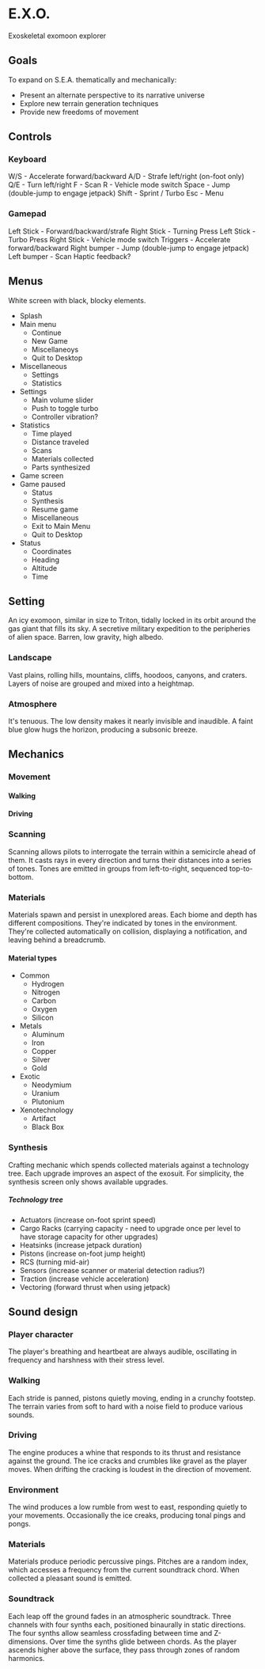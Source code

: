 # E.X.O.
Exoskeletal exomoon explorer

## Goals
To expand on S.E.A. thematically and mechanically:
- Present an alternate perspective to its narrative universe
- Explore new terrain generation techniques
- Provide new freedoms of movement

## Controls
### Keyboard
W/S - Accelerate forward/backward
A/D - Strafe left/right (on-foot only)
Q/E - Turn left/right
F - Scan
R - Vehicle mode switch
Space - Jump (double-jump to engage jetpack)
Shift - Sprint / Turbo
Esc - Menu

### Gamepad
Left Stick - Forward/backward/strafe
Right Stick - Turning
Press Left Stick - Turbo
Press Right Stick - Vehicle mode switch
Triggers - Accelerate forward/backward
Right bumper - Jump (double-jump to engage jetpack)
Left bumper - Scan
Haptic feedback?

## Menus
White screen with black, blocky elements.

- Splash
- Main menu
  - Continue
  - New Game
  - Miscellaneoys
  - Quit to Desktop
- Miscellaneous
  - Settings
  - Statistics
- Settings
  - Main volume slider
  - Push to toggle turbo
  - Controller vibration?
- Statistics
  - Time played
  - Distance traveled
  - Scans
  - Materials collected
  - Parts synthesized
- Game screen
- Game paused
  - Status
  - Synthesis
  - Resume game
  - Miscellaneous
  - Exit to Main Menu
  - Quit to Desktop
- Status
  - Coordinates
  - Heading
  - Altitude
  - Time

## Setting
An icy exomoon, similar in size to Triton, tidally locked in its orbit around the gas giant that fills its sky.
A secretive military expedition to the peripheries of alien space.
Barren, low gravity, high albedo.

### Landscape
Vast plains, rolling hills, mountains, cliffs, hoodoos, canyons, and craters.
Layers of noise are grouped and mixed into a heightmap.

### Atmosphere
It's tenuous.
The low density makes it nearly invisible and inaudible.
A faint blue glow hugs the horizon, producing a subsonic breeze.

## Mechanics
### Movement
#### Walking
#### Driving
### Scanning
Scanning allows pilots to interrogate the terrain within a semicircle ahead of them.
It casts rays in every direction and turns their distances into a series of tones.
Tones are emitted in groups from left-to-right, sequenced top-to-bottom.

### Materials
Materials spawn and persist in unexplored areas.
Each biome and depth has different compositions.
They're indicated by tones in the environment.
They're collected automatically on collision, displaying a notification, and leaving behind a breadcrumb.

#### Material types
- Common
  - Hydrogen
  - Nitrogen
  - Carbon
  - Oxygen
  - Silicon
- Metals
  - Aluminum
  - Iron
  - Copper
  - Silver
  - Gold
- Exotic
  - Neodymium
  - Uranium
  - Plutonium
- Xenotechnology
  - Artifact
  - Black Box

### Synthesis
Crafting mechanic which spends collected materials against a technology tree.
Each upgrade improves an aspect of the exosuit.
For simplicity, the synthesis screen only shows available upgrades.

##### Technology tree
- Actuators (increase on-foot sprint speed)
- Cargo Racks (carrying capacity - need to upgrade once per level to have storage capacity for other upgrades)
- Heatsinks (increase jetpack duration)
- Pistons (increase on-foot jump height)
- RCS (turning mid-air)
- Sensors (increase scanner or material detection radius?)
- Traction (increase vehicle acceleration)
- Vectoring (forward thrust when using jetpack)

## Sound design
### Player character
The player's breathing and heartbeat are always audible, oscillating in frequency and harshness with their stress level.

### Walking
Each stride is panned, pistons quietly moving, ending in a crunchy footstep.
The terrain varies from soft to hard with a noise field to produce various sounds.

### Driving
The engine produces a whine that responds to its thrust and resistance against the ground.
The ice cracks and crumbles like gravel as the player moves.
When drifting the cracking is loudest in the direction of movement.

### Environment
The wind produces a low rumble from west to east, responding quietly to your movements.
Occasionally the ice creaks, producing tonal pings and pongs.

### Materials
Materials produce periodic percussive pings.
Pitches are a random index, which accesses a frequency from the current soundtrack chord.
When collected a pleasant sound is emitted.

### Soundtrack
Each leap off the ground fades in an atmospheric soundtrack.
Three channels with four synths each, positioned binaurally in static directions.
The four synths allow seamless crossfading between time and Z-dimensions.
Over time the synths glide between chords.
As the player ascends higher above the surface, they pass through zones of random harmonics.
